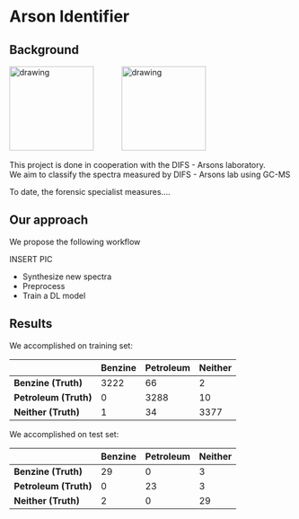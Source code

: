 # Arson Identifier

## Background
<p>
  <img src="https://www.gov.il/BlobFolder/office/israel_police/he/israel_police.png" alt="drawing" width="150"/>
&emsp;&emsp;&emsp;
<img src="https://upload.wikimedia.org/wikipedia/en/8/84/Bar_Ilan_seal.svg" alt="drawing" width="150"/>
</p>

This project is done in cooperation with the DIFS - Arsons laboratory.\
We aim to classify the spectra measured by DIFS - Arsons lab using GC-MS 

To date, the forensic specialist measures....


## Our approach

We propose the following workflow

INSERT PIC

- Synthesize new spectra
- Preprocess
- Train a DL model

## Results

We accomplished on training set:

|                       | **Benzine** | **Petroleum** | **Neither** |
|-----------------------|-------------|---------------|-------------|
| **Benzine (Truth)**   | 3222        | 66            | 2           |
| **Petroleum (Truth)** | 0           | 3288          | 10          |
| **Neither (Truth)**   | 1           | 34            | 3377        |


We accomplished on test set:

|                       | **Benzine** | **Petroleum** | **Neither** |
|-----------------------|-------------|---------------|-------------|
| **Benzine (Truth)**   | 29          | 0             | 3           |
| **Petroleum (Truth)** | 0           | 23            | 3           |
| **Neither (Truth)**   | 2           | 0             | 29          |
